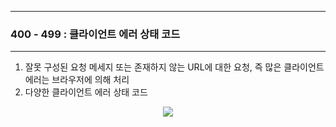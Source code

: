 -----
### 400 - 499 : 클라이언트 에러 상태 코드
-----
1. 잘못 구성된 요청 메세지 또는 존재하지 않는 URL에 대한 요청, 즉 많은 클라이언트 에러는 브라우저에 의해 처리
2. 다양한 클라이언트 에러 상태 코드
<div align="center">
<img src="https://github.com/user-attachments/assets/d8e960a3-185b-468a-a729-38ad526ab6cc">
</div>
